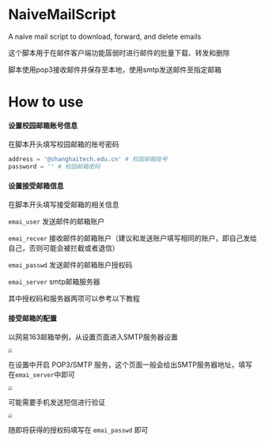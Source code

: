 # NaiveMailScript
A naive mail script to download, forward, and delete emails

这个脚本用于在邮件客户端功能孱弱时进行邮件的批量下载、转发和删除

脚本使用pop3接收邮件并保存至本地，使用smtp发送邮件至指定邮箱

# How to use

#### 设置校园邮箱账号信息

在脚本开头填写校园邮箱的账号密码

```python
address = '@shanghaitech.edu.cn' # 校园邮箱账号
password = '' # 校园邮箱密码
```

#### 设置接受邮箱信息

在脚本开头填写接受邮箱的相关信息

`emai_user` 发送邮件的邮箱账户

`emai_recver` 接收邮件的邮箱账户（建议和发送账户填写相同的账户，即自己发给自己，否则可能会被拦截或者退信）

`emai_passwd`  发送邮件的邮箱账户授权码

`emai_server`  smtp邮箱服务器

其中授权码和服务器两项可以参考以下教程

#### 接受邮箱的配置

以网易163邮箱举例，从设置页面进入SMTP服务器设置

<img src="C:\Users\Parry\Desktop\工作区\geekpie\NaiveMailScript\guide1.png" style="zoom:50%;" />

在设置中开启 POP3/SMTP 服务，这个页面一般会给出SMTP服务器地址，填写在`emai_server`中即可

<img src="C:\Users\Parry\Desktop\工作区\geekpie\NaiveMailScript\guide2.png" style="zoom:50%;" />

可能需要手机发送短信进行验证

<img src="C:\Users\Parry\Desktop\工作区\geekpie\NaiveMailScript\guide3.png" style="zoom:50%;" />

随即将获得的授权码填写在 `emai_passwd` 即可